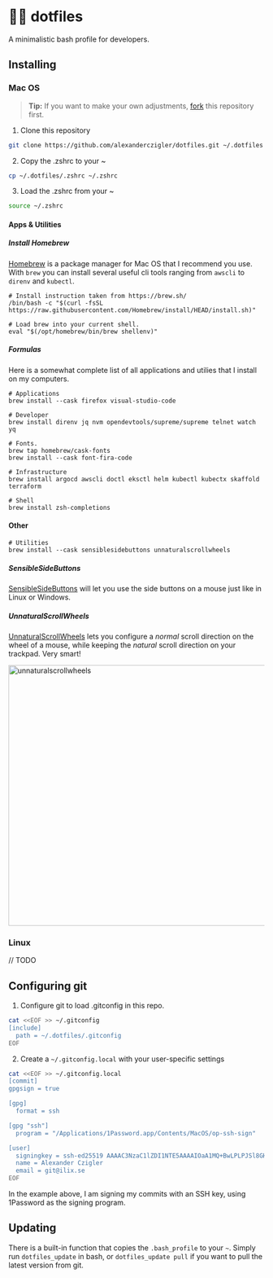 # 🧑‍💻 dotfiles

A minimalistic bash profile for developers.

## Installing

### Mac OS

> **Tip:** If you want to make your own adjustments, [fork](https://github.com/alexanderczigler/dotfiles/fork) this repository first.

1. Clone this repository

```bash
git clone https://github.com/alexanderczigler/dotfiles.git ~/.dotfiles
```

2. Copy the .zshrc to your ~

```bash
cp ~/.dotfiles/.zshrc ~/.zshrc
```

3. Load the .zshrc from your ~

```bash
source ~/.zshrc
```

#### Apps & Utilities

##### Install Homebrew

[Homebrew](https://brew.sh/) is a package manager for Mac OS that I recommend you use. With `brew` you can install several useful cli tools ranging from `awscli` to `direnv` and `kubectl`.

```shell
# Install instruction taken from https://brew.sh/
/bin/bash -c "$(curl -fsSL https://raw.githubusercontent.com/Homebrew/install/HEAD/install.sh)"

# Load brew into your current shell.
eval "$(/opt/homebrew/bin/brew shellenv)"
```

##### Formulas

Here is a somewhat complete list of all applications and utilies that I install on my computers.

```shell
# Applications
brew install --cask firefox visual-studio-code

# Developer
brew install direnv jq nvm opendevtools/supreme/supreme telnet watch yq

# Fonts.
brew tap homebrew/cask-fonts
brew install --cask font-fira-code

# Infrastructure
brew install argocd awscli doctl eksctl helm kubectl kubectx skaffold terraform

# Shell
brew install zsh-completions
```

#### Other

```shell
# Utilities
brew install --cask sensiblesidebuttons unnaturalscrollwheels
```

##### SensibleSideButtons

[SensibleSideButtons](https://sensible-side-buttons.archagon.net) will let you use the side buttons on a mouse just like in Linux or Windows.

##### UnnaturalScrollWheels

[UnnaturalScrollWheels](https://github.com/ther0n/UnnaturalScrollWheels) lets you configure a _normal_ scroll direction on the wheel of a mouse, while keeping the _natural_ scroll direction on your trackpad. Very smart!

<img width="512" alt="unnaturalscrollwheels" src="https://user-images.githubusercontent.com/3116043/209099151-0f41150e-084b-461b-aa7e-fc43004d9acf.png">

### Linux

// TODO

## Configuring git

1. Configure git to load .gitconfig in this repo.

```bash
cat <<EOF >> ~/.gitconfig
[include]
  path = ~/.dotfiles/.gitconfig
EOF
```

2. Create a `~/.gitconfig.local` with your user-specific settings

```bash
cat <<EOF >> ~/.gitconfig.local
[commit]
gpgsign = true

[gpg]
  format = ssh

[gpg "ssh"]
  program = "/Applications/1Password.app/Contents/MacOS/op-ssh-sign"

[user]
  signingkey = ssh-ed25519 AAAAC3NzaC1lZDI1NTE5AAAAIOaA1MQ+BwLPLPJSl8GHQ510Odd+/n8Pdd0eSpdSAZwJ
  name = Alexander Czigler
  email = git@ilix.se
EOF
```

In the example above, I am signing my commits with an SSH key, using 1Password as the signing program.

## Updating

There is a built-in function that copies the `.bash_profile` to your `~`. Simply run `dotfiles_update` in bash, or `dotfiles_update pull` if you want to pull the latest version from git.
